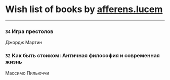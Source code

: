 # Wish list of books by [afferens.lucem](http://vk.com/id196071655)
---

### `34` Игра престолов
Джордж Мартин

### `32` Как быть стоиком: Античная философия и современная жизнь
Массимо Пильюччи


